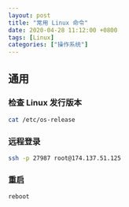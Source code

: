 ```yaml
---
layout: post
title: "常用 Linux 命令"
date: 2020-04-28 11:12:00 +0800
tags: [Linux]
categories: ["操作系统"]
---
```


## 通用

### 检查 Linux 发行版本

```bash
cat /etc/os-release
```

### 远程登录

```bash
ssh -p 27987 root@174.137.51.125
```

### 重启

```bash
reboot
```
